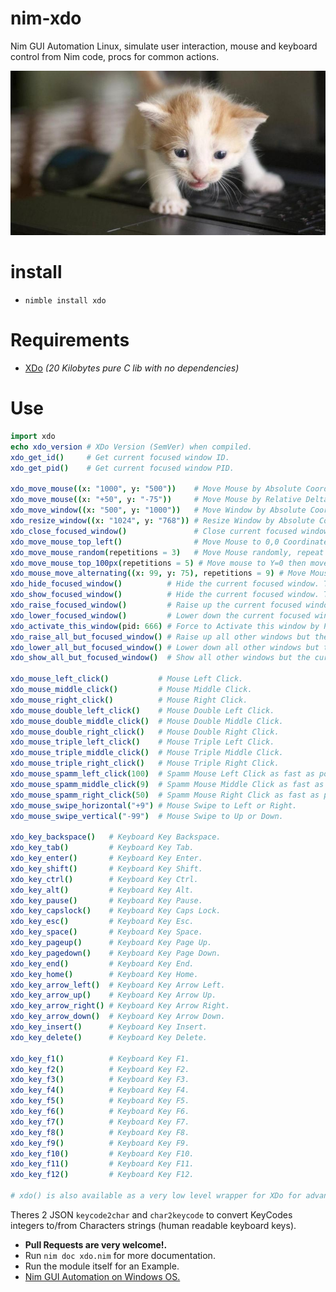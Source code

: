 # nim-xdo

Nim GUI Automation Linux, simulate user interaction, mouse and keyboard control from Nim code, procs for common actions.

![Keyboard](https://raw.githubusercontent.com/juancarlospaco/nim-xdo/master/keyboard_kitten.jpg "Keyboard typing simulation for everyone")


# install

- `nimble install xdo`


# Requirements

- [XDo](https://github.com/baskerville/xdo#xdo1) *(20 Kilobytes pure C lib with no dependencies)*


# Use

```nim
import xdo
echo xdo_version # XDo Version (SemVer) when compiled.
xdo_get_id()     # Get current focused window ID.
xdo_get_pid()    # Get current focused window PID.

xdo_move_mouse((x: "1000", y: "500"))    # Move Mouse by Absolute Coordinates.
xdo_move_mouse((x: "+50", y: "-75"))     # Move Mouse by Relative Delta.
xdo_move_window((x: "500", y: "1000"))   # Move Window by Absolute Coordinates.
xdo_resize_window((x: "1024", y: "768")) # Resize Window by Absolute Coordinates.
xdo_close_focused_window()               # Close current focused window.
xdo_move_mouse_top_left()                # Move Mouse to 0,0 Coordinates.
xdo_move_mouse_random(repetitions = 3)   # Move Mouse randomly, repeat 3 times.
xdo_move_mouse_top_100px(repetitions = 5) # Move mouse to Y=0 then move on jumps of 100px.
xdo_mouse_move_alternating((x: 99, y: 75), repetitions = 9) # Move Mouse on ZigZag, repeat 9 times.
xdo_hide_focused_window()          # Hide the current focused window. This is NOT Minimize.
xdo_show_focused_window()          # Hide the current focused window. This is NOT Maximize.
xdo_raise_focused_window()         # Raise up the current focused window.
xdo_lower_focused_window()         # Lower down the current focused window.
xdo_activate_this_window(pid: 666) # Force to Activate this window by PID.
xdo_raise_all_but_focused_window() # Raise up all other windows but the current focused window.
xdo_lower_all_but_focused_window() # Lower down all other windows but the current focused window.
xdo_show_all_but_focused_window()  # Show all other windows but the current focused window.

xdo_mouse_left_click()           # Mouse Left Click.
xdo_mouse_middle_click()         # Mouse Middle Click.
xdo_mouse_right_click()          # Mouse Right Click.
xdo_mouse_double_left_click()    # Mouse Double Left Click.
xdo_mouse_double_middle_click()  # Mouse Double Middle Click.
xdo_mouse_double_right_click()   # Mouse Double Right Click.
xdo_mouse_triple_left_click()    # Mouse Triple Left Click.
xdo_mouse_triple_middle_click()  # Mouse Triple Middle Click.
xdo_mouse_triple_right_click()   # Mouse Triple Right Click.
xdo_mouse_spamm_left_click(100)  # Spamm Mouse Left Click as fast as possible.
xdo_mouse_spamm_middle_click(9)  # Spamm Mouse Middle Click as fast as possible.
xdo_mouse_spamm_right_click(50)  # Spamm Mouse Right Click as fast as possible.
xdo_mouse_swipe_horizontal("+9") # Mouse Swipe to Left or Right.
xdo_mouse_swipe_vertical("-99")  # Mouse Swipe to Up or Down.

xdo_key_backspace()   # Keyboard Key Backspace.
xdo_key_tab()         # Keyboard Key Tab.
xdo_key_enter()       # Keyboard Key Enter.
xdo_key_shift()       # Keyboard Key Shift.
xdo_key_ctrl()        # Keyboard Key Ctrl.
xdo_key_alt()         # Keyboard Key Alt.
xdo_key_pause()       # Keyboard Key Pause.
xdo_key_capslock()    # Keyboard Key Caps Lock.
xdo_key_esc()         # Keyboard Key Esc.
xdo_key_space()       # Keyboard Key Space.
xdo_key_pageup()      # Keyboard Key Page Up.
xdo_key_pagedown()    # Keyboard Key Page Down.
xdo_key_end()         # Keyboard Key End.
xdo_key_home()        # Keyboard Key Home.
xdo_key_arrow_left()  # Keyboard Key Arrow Left.
xdo_key_arrow_up()    # Keyboard Key Arrow Up.
xdo_key_arrow_right() # Keyboard Key Arrow Right.
xdo_key_arrow_down()  # Keyboard Key Arrow Down.
xdo_key_insert()      # Keyboard Key Insert.
xdo_key_delete()      # Keyboard Key Delete.

xdo_key_f1()          # Keyboard Key F1.
xdo_key_f2()          # Keyboard Key F2.
xdo_key_f3()          # Keyboard Key F3.
xdo_key_f4()          # Keyboard Key F4.
xdo_key_f5()          # Keyboard Key F5.
xdo_key_f6()          # Keyboard Key F6.
xdo_key_f7()          # Keyboard Key F7.
xdo_key_f8()          # Keyboard Key F8.
xdo_key_f9()          # Keyboard Key F9.
xdo_key_f10()         # Keyboard Key F10.
xdo_key_f11()         # Keyboard Key F11.
xdo_key_f12()         # Keyboard Key F12.

# xdo() is also available as a very low level wrapper for XDo for advanced developers.
```

Theres 2 JSON `keycode2char` and `char2keycode` to convert KeyCodes integers to/from Characters strings (human readable keyboard keys).

- **Pull Requests are very welcome!.**
- Run `nim doc xdo.nim` for more documentation.
- Run the module itself for an Example.
- [Nim GUI Automation on Windows OS.](https://nimble.directory/pkg/autome)
